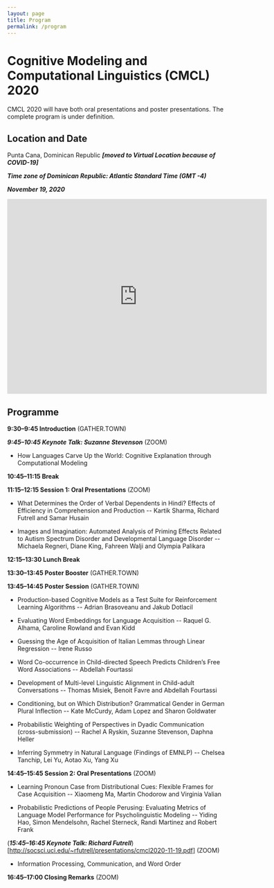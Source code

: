 ```yaml
---
layout: page
title: Program
permalink: /program
---
```


# Cognitive Modeling and Computational Linguistics (CMCL) 2020

CMCL 2020 will have both oral presentations and poster presentations. The complete program is under definition.


## Location and Date

Punta Cana, Dominican Republic ***[moved to Virtual Location because of COVID-19]***

***Time zone of Dominican Republic: Atlantic Standard Time (GMT -4)***

***November 19, 2020***


<iframe src="https://www.google.com/maps/embed?pb=!1m18!1m12!1m3!1d241953.25400494854!2d-68.61143202233569!3d18.640665633413388!2m3!1f0!2f0!3f0!3m2!1i1024!2i768!4f13.1!3m3!1m2!1s0x8ea891645dcbfe77%3A0x61881cfaed12f6f3!2sPunta%20Cana%2C%20Dominican%20Republic!5e0!3m2!1sen!2sus!4v1572045565753!5m2!1sen!2sus" width="600" height="450" frameborder="0" style="border:0;" allowfullscreen=""></iframe>


## Programme

**9:30–9:45 Introduction** (GATHER.TOWN)

***9:45–10:45 Keynote Talk: Suzanne Stevenson*** (ZOOM)
- How Languages Carve Up the World: Cognitive Explanation through Computational Modeling

**10:45–11:15 Break**

**11:15–12:15 Session 1: Oral Presentations** (ZOOM)

- What Determines the Order of Verbal Dependents in Hindi? Effects of Efficiency in Comprehension and Production
-- Kartik Sharma, Richard Futrell and Samar Husain

- Images and Imagination: Automated Analysis of Priming Effects Related to Autism Spectrum Disorder and Developmental Language Disorder
-- Michaela Regneri, Diane King, Fahreen Walji and Olympia Palikara

**12:15–13:30 Lunch Break**

**13:30–13:45 Poster Booster** (GATHER.TOWN)

**13:45–14:45 Poster Session** (GATHER.TOWN)

- Production-based Cognitive Models as a Test Suite for Reinforcement Learning Algorithms
-- Adrian Brasoveanu and Jakub Dotlacil

- Evaluating Word Embeddings for Language Acquisition
-- Raquel G. Alhama, Caroline Rowland and Evan Kidd

- Guessing the Age of Acquisition of Italian Lemmas through Linear Regression
-- Irene Russo

- Word Co-occurrence in Child-directed Speech Predicts Children’s Free Word Associations
-- Abdellah Fourtassi

- Development of Multi-level Linguistic Alignment in Child-adult Conversations
-- Thomas Misiek, Benoit Favre and Abdellah Fourtassi

- Conditioning, but on Which Distribution? Grammatical Gender in German Plural Inflection
-- Kate McCurdy, Adam Lopez and Sharon Goldwater

- Probabilistic Weighting of Perspectives in Dyadic Communication (cross-submission)
-- Rachel A Ryskin, Suzanne Stevenson, Daphna Heller

- Inferring Symmetry in Natural Language (Findings of EMNLP)
-- Chelsea Tanchip, Lei Yu, Aotao Xu, Yang Xu


**14:45–15:45 Session 2: Oral Presentations** (ZOOM)

- Learning Pronoun Case from Distributional Cues: Flexible Frames for Case Acquisition
-- Xiaomeng Ma, Martin Chodorow and Virginia Valian

- Probabilistic Predictions of People Perusing: Evaluating Metrics of Language Model Performance for Psycholinguistic Modeling
-- Yiding Hao, Simon Mendelsohn, Rachel Sterneck, Randi Martinez and Robert Frank

(***15:45–16:45 Keynote Talk: Richard Futrell***)[http://socsci.uci.edu/~rfutrell/presentations/cmcl2020-11-19.pdf] (ZOOM)
- Information Processing, Communication, and Word Order

**16:45–17:00 Closing Remarks** (ZOOM)
